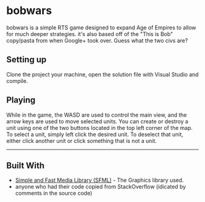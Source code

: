 # bobwars
bobwars is a simple RTS game designed to expand Age of Empires to allow for much deeper strategies.
it's also based off of the "This is Bob" copy/pasta from when Google+ took over. Guess what the two civs are?

## Setting up
Clone the project your machine, open the solution file with Visual Studio and compile.

## Playing
While in the game, the WASD are used to control the main view, and the arrow keys are used to move selected units. You can create or destroy a unit using one of the two buttons located in the top left corner of the map. To select a unit, simply left click the desired unit. To deselect that unit, either click another unit or click something that is not a unit. 

---

## Built With
* [Simple and Fast Media Library (SFML)](http://www.sfml-dev.org) - The Graphics library used.
* anyone who had their code copied from StackOverflow (idicated by comments in the source code)

